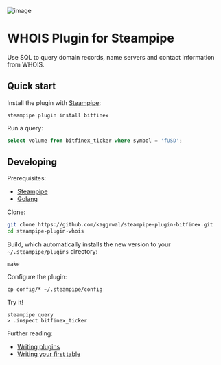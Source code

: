 ![image]()

# WHOIS Plugin for Steampipe

Use SQL to query domain records, name servers and contact information from WHOIS.


## Quick start

Install the plugin with [Steampipe](https://steampipe.io):
```shell
steampipe plugin install bitfinex
```

Run a query:
```sql
select volume from bitfinex_ticker where symbol = 'fUSD';
```

## Developing

Prerequisites:
- [Steampipe](https://steampipe.io/downloads)
- [Golang](https://golang.org/doc/install)

Clone:

```sh
git clone https://github.com/kaggrwal/steampipe-plugin-bitfinex.git
cd steampipe-plugin-whois
```

Build, which automatically installs the new version to your `~/.steampipe/plugins` directory:
```
make
```

Configure the plugin:
```
cp config/* ~/.steampipe/config
```

Try it!
```
steampipe query
> .inspect bitfinex_ticker
```

Further reading:
* [Writing plugins](https://steampipe.io/docs/develop/writing-plugins)
* [Writing your first table](https://steampipe.io/docs/develop/writing-your-first-table)

